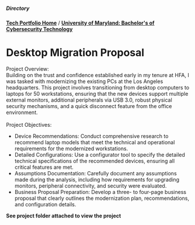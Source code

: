 <h5>Directory</h5> 

<b>[Tech Portfolio Home](https://github.com/Jays1115/Jalen-Smith.git)</b> /
<b>[University of Maryland: Bachelor's of Cybersecurity Technology](https://github.com/Jays1115/University-of-Maryland-BS-of-Cybersec-Tech.git)</b>

# Desktop Migration Proposal

Project Overview: <br>
Building on the trust and confidence established early in my tenure at HFA, I was tasked with modernizing the existing PCs at the Los Angeles headquarters. This project involves transitioning from desktop computers to laptops for 50 workstations, ensuring that the new devices support multiple external monitors, additional peripherals via USB 3.0, robust physical security mechanisms, and a quick disconnect feature from the office environment.
<br><br>
Project Objectives: <br>
- Device Recommendations: Conduct comprehensive research to recommend laptop models that meet the technical and operational requirements for the modernized workstations.
- Detailed Configurations: Use a configurator tool to specify the detailed technical specifications of the recommended devices, ensuring all critical features are met.
- Assumptions Documentation: Carefully document any assumptions made during the analysis, including how requirements for upgrading monitors, peripheral connectivity, and security were evaluated.
- Business Proposal Preparation: Develop a three- to four-page business proposal that clearly outlines the modernization plan, recommendations, and configuration details.

<b> See project folder attached to view the project </b>
